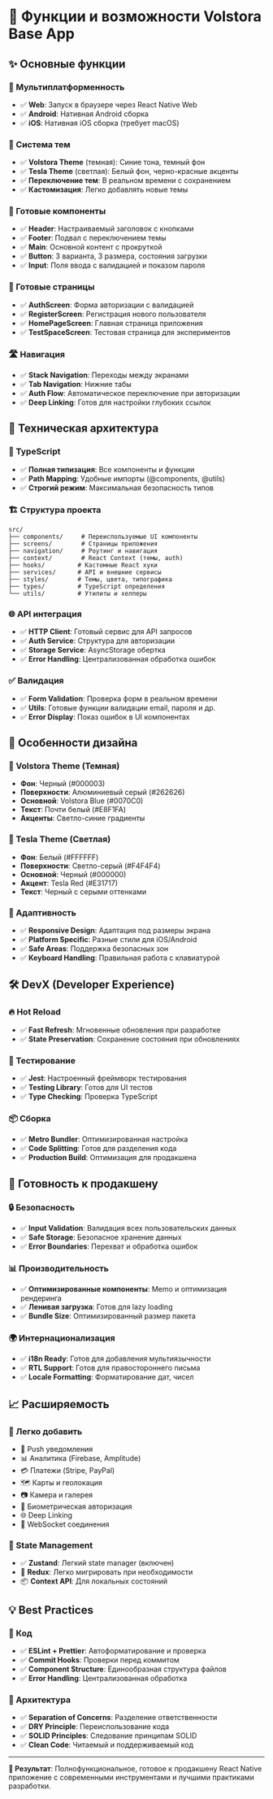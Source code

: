 # 🚀 Функции и возможности Volstora Base App

## ✨ Основные функции

### 📱 Мультиплатформенность
- ✅ **Web**: Запуск в браузере через React Native Web
- ✅ **Android**: Нативная Android сборка  
- ✅ **iOS**: Нативная iOS сборка (требует macOS)

### 🎨 Система тем
- ✅ **Volstora Theme** (темная): Синие тона, темный фон
- ✅ **Tesla Theme** (светлая): Белый фон, черно-красные акценты
- ✅ **Переключение тем**: В реальном времени с сохранением
- ✅ **Кастомизация**: Легко добавлять новые темы

### 🧩 Готовые компоненты
- ✅ **Header**: Настраиваемый заголовок с кнопками
- ✅ **Footer**: Подвал с переключением темы
- ✅ **Main**: Основной контент с прокруткой
- ✅ **Button**: 3 варианта, 3 размера, состояния загрузки
- ✅ **Input**: Поля ввода с валидацией и показом пароля

### 📄 Готовые страницы
- ✅ **AuthScreen**: Форма авторизации с валидацией
- ✅ **RegisterScreen**: Регистрация нового пользователя  
- ✅ **HomePageScreen**: Главная страница приложения
- ✅ **TestSpaceScreen**: Тестовая страница для экспериментов

### 🛣️ Навигация
- ✅ **Stack Navigation**: Переходы между экранами
- ✅ **Tab Navigation**: Нижние табы
- ✅ **Auth Flow**: Автоматическое переключение при авторизации
- ✅ **Deep Linking**: Готов для настройки глубоких ссылок

## 🔧 Техническая архитектура

### 📐 TypeScript
- ✅ **Полная типизация**: Все компоненты и функции
- ✅ **Path Mapping**: Удобные импорты (@components, @utils)
- ✅ **Строгий режим**: Максимальная безопасность типов

### 🏗️ Структура проекта
```
src/
├── components/     # Переиспользуемые UI компоненты
├── screens/        # Страницы приложения
├── navigation/     # Роутинг и навигация
├── context/        # React Context (темы, auth)
├── hooks/         # Кастомные React хуки
├── services/      # API и внешние сервисы
├── styles/        # Темы, цвета, типографика
├── types/         # TypeScript определения
└── utils/         # Утилиты и хелперы
```

### 🌐 API интеграция
- ✅ **HTTP Client**: Готовый сервис для API запросов
- ✅ **Auth Service**: Структура для авторизации
- ✅ **Storage Service**: AsyncStorage обертка
- ✅ **Error Handling**: Централизованная обработка ошибок

### ✅ Валидация
- ✅ **Form Validation**: Проверка форм в реальном времени
- ✅ **Utils**: Готовые функции валидации email, пароля и др.
- ✅ **Error Display**: Показ ошибок в UI компонентах

## 🎯 Особенности дизайна

### 🎨 Volstora Theme (Темная)
- **Фон**: Черный (#000003)
- **Поверхности**: Алюминиевый серый (#262626)  
- **Основной**: Volstora Blue (#0070C0)
- **Текст**: Почти белый (#E8F1FA)
- **Акценты**: Светло-синие градиенты

### 🚗 Tesla Theme (Светлая)  
- **Фон**: Белый (#FFFFFF)
- **Поверхности**: Светло-серый (#F4F4F4)
- **Основной**: Черный (#000000)
- **Акцент**: Tesla Red (#E31717)
- **Текст**: Черный с серыми оттенками

### 📱 Адаптивность
- ✅ **Responsive Design**: Адаптация под размеры экрана
- ✅ **Platform Specific**: Разные стили для iOS/Android
- ✅ **Safe Areas**: Поддержка безопасных зон
- ✅ **Keyboard Handling**: Правильная работа с клавиатурой

## 🛠️ DevX (Developer Experience)

### 🔥 Hot Reload
- ✅ **Fast Refresh**: Мгновенные обновления при разработке
- ✅ **State Preservation**: Сохранение состояния при обновлениях

### 🧪 Тестирование
- ✅ **Jest**: Настроенный фреймворк тестирования
- ✅ **Testing Library**: Готов для UI тестов
- ✅ **Type Checking**: Проверка TypeScript

### 📦 Сборка
- ✅ **Metro Bundler**: Оптимизированная настройка
- ✅ **Code Splitting**: Готов для разделения кода
- ✅ **Production Build**: Оптимизация для продакшена

## 🚀 Готовность к продакшену

### 🔒 Безопасность
- ✅ **Input Validation**: Валидация всех пользовательских данных
- ✅ **Safe Storage**: Безопасное хранение данных
- ✅ **Error Boundaries**: Перехват и обработка ошибок

### 📊 Производительность
- ✅ **Оптимизированные компоненты**: Memo и оптимизация рендеринга
- ✅ **Ленивая загрузка**: Готов для lazy loading
- ✅ **Bundle Size**: Оптимизированный размер пакета

### 🌍 Интернационализация
- ✅ **i18n Ready**: Готов для добавления мультиязычности
- ✅ **RTL Support**: Готов для правостороннего письма
- ✅ **Locale Formatting**: Форматирование дат, чисел

## 📈 Расширяемость

### 🔌 Легко добавить
- 📱 Push уведомления
- 📊 Аналитика (Firebase, Amplitude)
- 💳 Платежи (Stripe, PayPal)
- 🗺️ Карты и геолокация
- 📷 Камера и галерея
- 🔐 Биометрическая авторизация
- 🌐 Deep Linking
- 📡 WebSocket соединения

### 🏪 State Management
- ✅ **Zustand**: Легкий state manager (включен)
- 🔄 **Redux**: Легко мигрировать при необходимости
- 📦 **Context API**: Для локальных состояний

## 💡 Best Practices

### 📝 Код
- ✅ **ESLint + Prettier**: Автоформатирование и проверка
- ✅ **Commit Hooks**: Проверки перед коммитом  
- ✅ **Component Structure**: Единообразная структура файлов
- ✅ **Error Handling**: Централизованная обработка

### 📐 Архитектура
- ✅ **Separation of Concerns**: Разделение ответственности
- ✅ **DRY Principle**: Переиспользование кода
- ✅ **SOLID Principles**: Следование принципам SOLID
- ✅ **Clean Code**: Читаемый и поддерживаемый код

---

**🎯 Результат**: Полнофункциональное, готовое к продакшену React Native приложение с современными инструментами и лучшими практиками разработки.